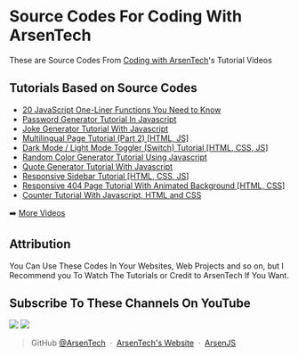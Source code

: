 # Source Codes For Coding With ArsenTech
These are Source Codes From [Coding with ArsenTech](https://www.youtube.com/channel/UCl52C6cFR1McvN1fAdsxdkA)'s Tutorial Videos

## Tutorials Based on Source Codes
<!-- YOUTUBE:START -->
- [20 JavaScript One-Liner Functions You Need to Know](https://www.youtube.com/watch?v=c-HgptUzl8o)
- [Password Generator Tutorial In Javascript](https://www.youtube.com/watch?v=a0lEPik55SM)
- [Joke Generator Tutorial With Javascript](https://www.youtube.com/watch?v=uVZcbE8kcQc)
- [Multilingual Page Tutorial &lpar;Part 2&rpar; [HTML, JS]](https://www.youtube.com/watch?v=y8yAP7hPB-w)
- [Dark Mode / Light Mode Toggler &lpar;Switch&rpar; Tutorial [HTML, CSS, JS]](https://www.youtube.com/watch?v=2U_z98Ln3kg)
- [Random Color Generator Tutorial Using Javascript](https://www.youtube.com/watch?v=UCWdAUYM474)
- [Quote Generator Tutorial With Javascript](https://www.youtube.com/watch?v=zTJdpwuDzpQ)
- [Responsive Sidebar Tutorial [HTML, CSS, JS]](https://www.youtube.com/watch?v=1djaszEYLoo)
- [Responsive 404 Page Tutorial With Animated Background [HTML, CSS]](https://www.youtube.com/watch?v=xBVNJ97iKvg)
- [Counter Tutorial With Javascript, HTML and CSS](https://www.youtube.com/watch?v=Ovh0LAt33Y0)
<!-- YOUTUBE:END -->

➡️ [More Videos](https://www.youtube.com/channel/UCl52C6cFR1McvN1fAdsxdkA)

## Attribution
You Can Use These Codes In Your Websites, Web Projects and so on, but I Recommend you To Watch The Tutorials or Credit to ArsenTech If You Want.

## Subscribe To These Channels On YouTube
<a href="https://www.youtube.com/channel/UCrtH0g6NE8tW5VIEgDySYtg" target="_blank"><img src="https://img.shields.io/badge/ArsenTech%20-222222.svg?&style=for-the-badge&logo=YouTube&logoColor=%23FF0000"/></a>
<a href="https://www.youtube.com/channel/UCl52C6cFR1McvN1fAdsxdkA" target="_blank"><img src="https://img.shields.io/badge/Coding%20With%20ArsenTech-222222.svg?&style=for-the-badge&logo=YouTube&logoColor=%23FF0000"/></a>

> GitHub [@ArsenTech](https://github.com/ArsenTech) &nbsp;&middot;&nbsp;
> [ArsenTech's Website](https://arsentech.github.io) &nbsp;&middot;&nbsp;
> [ArsenJS](https://codepen.io/ArsenJS)